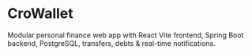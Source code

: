 # CroWallet
Modular personal finance web app with React Vite frontend, Spring Boot backend, PostgreSQL, transfers, debts &amp; real-time notifications.

